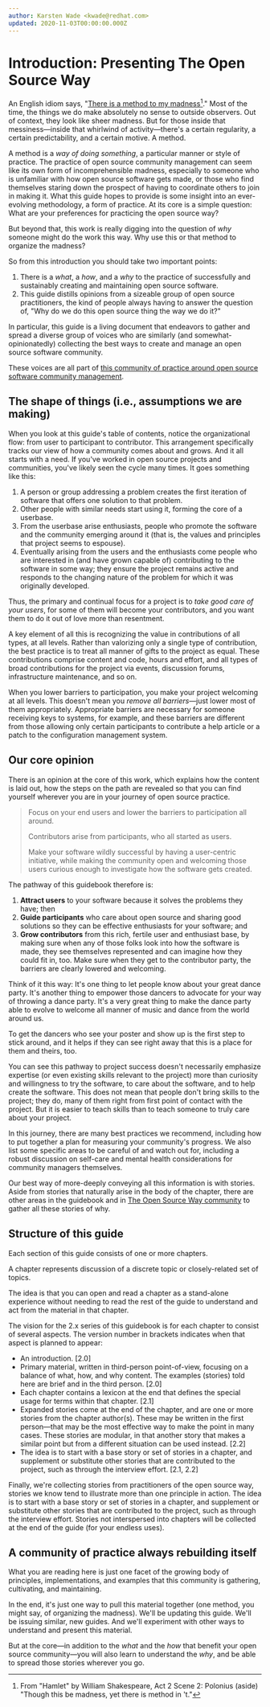 ```yaml
---
author: Karsten Wade <kwade@redhat.com>
updated: 2020-11-03T00:00:00.000Z
---
```


# Introduction: Presenting The Open Source Way

An English idiom says, "[There is a method to my madness](#user-content-fn-1)[^1]." Most of the time, the things we do make absolutely no sense to outside observers. Out of context, they look like sheer madness. But for those inside that messiness—inside that whirlwind of activity—there's a certain regularity, a certain predictability, and a certain motive. A method.

A method is a _way of doing something_, a particular manner or style of practice. The practice of open source community management can seem like its own form of incomprehensible madness, especially to someone who is unfamiliar with how open source software gets made, or those who find themselves staring down the prospect of having to coordinate others to join in making it. What this guide hopes to provide is some insight into an ever-evolving methodology, a form of practice. At its core is a simple question: What are your preferences for practicing the open source way?

But beyond that, this work is really digging into the question of _why_ someone might do the work this way. Why use this or that method to organize the madness?

So from this introduction you should take two important points:

1. There is a _what_, a _how_, and a _why_ to the practice of successfully and sustainably creating and maintaining open source software.
2. This guide distills opinions from a sizeable group of open source practitioners, the kind of people always having to answer the question of, "Why do we do this open source thing the way we do it?"

In particular, this guide is a living document that endeavors to gather and spread a diverse group of voices who are similarly (and somewhat-opinionatedly) collecting the best ways to create and manage an open source software community.

These voices are all part of [this community of practice around open source software community management](https://theopensourceway.org).

## The shape of things (i.e., assumptions we are making)

When you look at this guide's table of contents, notice the organizational flow: from user to participant to contributor. This arrangement specifically tracks our view of how a community comes about and grows. And it all starts with a need. If you've worked in open source projects and communities, you've likely seen the cycle many times. It goes something like this:

1. A person or group addressing a problem creates the first iteration of software that offers one solution to that problem.
2. Other people with similar needs start using it, forming the core of a userbase.
3. From the userbase arise enthusiasts, people who promote the software and the community emerging around it (that is, the values and principles that project seems to espouse).
4. Eventually arising from the users and the enthusiasts come people who are interested in (and have grown capable of) contributing to the software in some way; they ensure the project remains active and responds to the changing nature of the problem for which it was originally developed.

Thus, the primary and continual focus for a project is to _take good care of your users_, for some of them will become your contributors, and you want them to do it out of love more than resentment.

A key element of all this is recognizing the value in contributions of all types, at all levels. Rather than valorizing only a single type of contribution, the best practice is to treat all manner of gifts to the project as equal. These contributions comprise content and code, hours and effort, and all types of broad contributions for the project via events, discussion forums, infrastructure maintenance, and so on.

When you lower barriers to participation, you make your project welcoming at all levels. This doesn't mean you _remove all barriers_—just lower most of them appropriately. Appropriate barriers are necessary for someone receiving keys to systems, for example, and these barriers are different from those allowing only certain participants to contribute a help article or a patch to the configuration management system.

## Our core opinion

There is an opinion at the core of this work, which explains how the content is laid out, how the steps on the path are revealed so that you can find yourself wherever you are in your journey of open source practice.

> Focus on your end users and lower the barriers to participation all around.
>
> Contributors arise from participants, who all started as users.
>
> Make your software wildly successful by having a user-centric initiative, while making the community open and welcoming those users curious enough to investigate how the software gets created.

The pathway of this guidebook therefore is:

1. **Attract users** to your software because it solves the problems they have; then
2. **Guide participants** who care about open source and sharing good solutions so they can be effective enthusiasts for your software; and
3. **Grow contributors** from this rich, fertile user and enthusiast base, by making sure when any of those folks look into how the software is made, they see themselves represented and can imagine how they could fit in, too. Make sure when they get to the contributor party, the barriers are clearly lowered and welcoming.

Think of it this way: It's one thing to let people know about your great dance party. It's another thing to empower those dancers to advocate for your way of throwing a dance party. It's a very great thing to make the dance party able to evolve to welcome all manner of music and dance from the world around us.

To get the dancers who see your poster and show up is the first step to stick around, and it helps if they can see right away that this is a place for them and theirs, too.

You can see this pathway to project success doesn't necessarily emphasize expertise (or even existing skills relevant to the project) more than curiosity and willingness to try the software, to care about the software, and to help create the software. This does not mean that people don't bring skills to the project; they do, many of them right from first point of contact with the project. But it is easier to teach skills than to teach someone to truly care about your project.

In this journey, there are many best practices we recommend, including how to put together a plan for measuring your community's progress. We also list some specific areas to be careful of and watch out for, including a robust discussion on self-care and mental health considerations for community managers themselves.

Our best way of more-deeply conveying all this information is with stories. Aside from stories that naturally arise in the body of the chapter, there are other areas in the guidebook and in [The Open Source Way community](https://theopensourceway.org) to gather all these stories of why.

## Structure of this guide

Each section of this guide consists of one or more chapters.

A chapter represents discussion of a discrete topic or closely-related set of topics.

The idea is that you can open and read a chapter as a stand-alone experience without needing to read the rest of the guide to understand and act from the material in that chapter.

The vision for the 2.x series of this guidebook is for each chapter to consist of several aspects. The version number in brackets indicates when that aspect is planned to appear:

* An introduction. \[2.0]
* Primary material, written in third-person point-of-view, focusing on a balance of what, how, and why content. The examples (stories) told here are brief and in the third person. \[2.0]
* Each chapter contains a lexicon at the end that defines the special usage for terms within that chapter. \[2.1]
* Expanded stories come at the end of the chapter, and are one or more stories from the chapter author(s). These may be written in the first person—that may be the most effective way to make the point in many cases. These stories are modular, in that another story that makes a similar point but from a different situation can be used instead. \[2.2]
* The idea is to start with a base story or set of stories in a chapter, and supplement or substitute other stories that are contributed to the project, such as through the interview effort. \[2.1, 2.2]

Finally, we're collecting stories from practitioners of the open source way, stories we know tend to illustrate more than one principle in action. The idea is to start with a base story or set of stories in a chapter, and supplement or substitute other stories that are contributed to the project, such as through the interview effort. Stories not interspersed into chapters will be collected at the end of the guide (for your endless uses).

## A community of practice always rebuilding itself

What you are reading here is just one facet of the growing body of principles, implementations, and examples that this community is gathering, cultivating, and maintaining.

In the end, it's just one way to pull this material together (one method, you might say, of organizing the madness). We'll be updating this guide. We'll be issuing similar, new guides. And we'll experiment with other ways to understand and present this material.

But at the core—in addition to the _what_ and the _how_ that benefit your open source community—you will also learn to understand the _why_, and be able to spread those stories wherever you go.

[^1]: From "Hamlet" by William Shakespeare, Act 2 Scene 2: Polonius (aside) "Though this be madness, yet there is method in 't."
